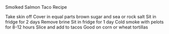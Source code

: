  Smolked Salmon Taco Recipe

Take skin off
Cover in equal parts brown sugar and sea or rock salt
Sit in fridge for 2 days
Remove brine
Sit in fridge for 1 day
Cold smoke with pelots for 8-12 hours
Slice and add to tacos
Good on corn or wheat tortillas
